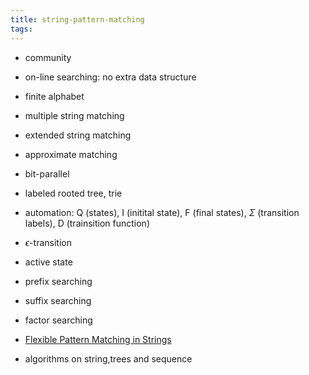 ```yaml
---
title: string-pattern-matching
tags:
---
```


- community
- on-line searching: no extra data structure
- finite alphabet

- multiple string matching
- extended string matching
- approximate matching

- bit-parallel
- labeled rooted tree, trie

- automation: Q (states), I (initital state), F (final states), $\Sigma$ (transition labels), D (trainsition function)
- $\epsilon$-transition
- active state

- prefix searching
- suffix searching
- factor searching

- [Flexible Pattern Matching in Strings
](https://book.douban.com/subject/3924688/)
- algorithms on string,trees and sequence